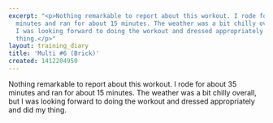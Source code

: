 ```yaml
---
excerpt: "<p>Nothing remarkable to report about this workout. I rode for about 35
  minutes and ran for about 15 minutes. The weather was a bit chilly overall, but
  I was looking forward to doing the workout and dressed appropriately and did my
  thing.</p>"
layout: training_diary
title: 'Multi #6 (Brick)'
created: 1412204950
---
```

<p>Nothing remarkable to report about this workout. I rode for about 35 minutes and ran for about 15 minutes. The weather was a bit chilly overall, but I was looking forward to doing the workout and dressed appropriately and did my thing.</p>
